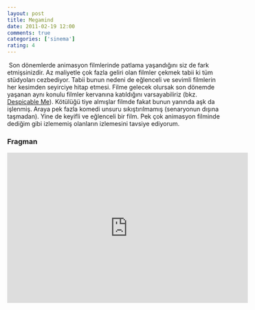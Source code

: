 ```yaml
---
layout: post
title: Megamind
date: 2011-02-19 12:00
comments: true
categories: ['sinema']
rating: 4
---
```

<img src="http://onurbaykal.com/uploads/2011/02/megamind.jpg" alt="" class="left" />
Son dönemlerde animasyon filmlerinde patlama yaşandığını siz de fark etmişsinizdir. Az maliyetle çok fazla geliri olan filmler çekmek tabii ki tüm stüdyoları cezbediyor. Tabii bunun nedeni de eğlenceli ve sevimli filmlerin her kesimden seyirciye hitap etmesi. Filme gelecek olursak son dönemde yaşanan aynı konulu filmler kervanına katıldığını varsayabiliriz (bkz. <a href="http://onurbaykal.com/2010/12/despicable-me/">Despicable Me</a>). Kötülüğü tiye almışlar filmde fakat bunun yanında aşk da işlenmiş. Araya pek fazla komedi unsuru sıkıştırılmamış (senaryonun dışına taşmadan). Yine de keyifli ve eğlenceli bir film. Pek çok animasyon filminde dediğim gibi izlememiş olanların izlemesini tavsiye ediyorum.
<h3>Fragman</h3>
<iframe title="YouTube video player" width="560" height="349" src="http://www.youtube.com/embed/GL1rf9TsXzE?rel=0" frameborder="0" allowfullscreen></iframe>
